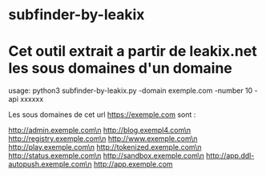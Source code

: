 # subfinder-by-leakix
# Cet outil extrait a partir de leakix.net les sous domaines d'un domaine


usage:  python3 subfinder-by-leakix.py -domain exemple.com -number 10 -api xxxxxx

Les sous domaines de cet url https://exemple.com sont :
 
http://admin.exemple.com\n
http://blog.exempl4.com\n
http://registry.exemple.com\n
http://www.exemple.com\n
http://play.exemple.com\n
http://tokenized.exemple.com\n
http://status.exemple.com\n
http://sandbox.exemple.com\n
http://app.ddl-autopush.exemple.com\n
http://app.exemple.com
